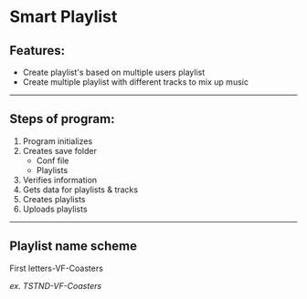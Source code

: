 # Smart Playlist

## Features:
- Create playlist's based on multiple users playlist
- Create multiple playlist with different tracks to mix up music

---

## Steps of program:
1. Program initializes
2. Creates save folder
   - Conf file
   - Playlists
3. Verifies information
4. Gets data for playlists & tracks
5. Creates playlists
6. Uploads playlists

---

## Playlist name scheme
First letters-VF-Coasters

*ex. TSTND-VF-Coasters*